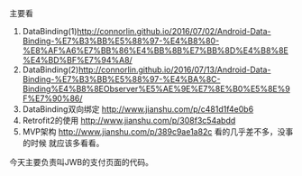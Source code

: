 主要看

1. DataBinding(1)http://connorlin.github.io/2016/07/02/Android-Data-Binding-%E7%B3%BB%E5%88%97-%E4%B8%80-%E8%AF%A6%E7%BB%86%E4%BB%8B%E7%BB%8D%E4%B8%8E%E4%BD%BF%E7%94%A8/
2. DataBinding(2)http://connorlin.github.io/2016/07/13/Android-Data-Binding-%E7%B3%BB%E5%88%97-%E4%BA%8C-Binding%E4%B8%8EObserver%E5%AE%9E%E7%8E%B0%E5%8E%9F%E7%90%86/
3. DataBinding双向绑定 http://www.jianshu.com/p/c481d1f4e0b6
4. Retrofit2的使用 http://www.jianshu.com/p/308f3c54abdd
5. MVP架构 http://www.jianshu.com/p/389c9ae1a82c
看的几乎差不多，没事的时候 就应该多看看。

今天主要负责叫JWB的支付页面的代码。


